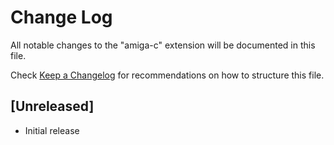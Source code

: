 # Change Log

All notable changes to the "amiga-c" extension will be documented in this file.

Check [Keep a Changelog](http://keepachangelog.com/) for recommendations on how to structure this file.

## [Unreleased]

- Initial release